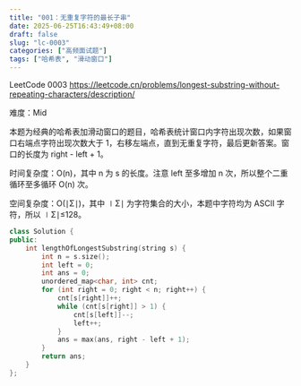 ```yaml
---
title: "001：无重复字符的最长子串"
date: 2025-06-25T16:43:49+08:00
draft: false
slug: "lc-0003"
categories: ["高频面试题"]
tags: ["哈希表", "滑动窗口"]
---
```


LeetCode 0003
https://leetcode.cn/problems/longest-substring-without-repeating-characters/description/

难度：Mid

本题为经典的哈希表加滑动窗口的题目，哈希表统计窗口内字符出现次数，如果窗口右端点字符出现次数大于 1，右移左端点，直到无重复字符，最后更新答案。窗口的长度为 right - left + 1。

时间复杂度：O(n)，其中 n 为 s 的长度。注意 left 至多增加 n 次，所以整个二重循环至多循环 O(n) 次。

空间复杂度：O(∣Σ∣)，其中 ∣Σ∣ 为字符集合的大小，本题中字符均为 ASCII 字符，所以 ∣Σ∣≤128。

<!--more-->

```cpp
class Solution {
public:
    int lengthOfLongestSubstring(string s) {
        int n = s.size();
        int left = 0;
        int ans = 0;
        unordered_map<char, int> cnt;
        for (int right = 0; right < n; right++) {
            cnt[s[right]]++;
            while (cnt[s[right]] > 1) {
                cnt[s[left]]--;
                left++;
            }
            ans = max(ans, right - left + 1);
        }
        return ans;
    }
};
```
